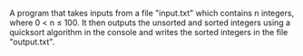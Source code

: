 A program that takes inputs from a file "input.txt" which contains n integers, where 0 < n ≤ 100.
It then outputs the unsorted and sorted integers using a quicksort algorithm in the console and writes the sorted integers in the file "output.txt".
